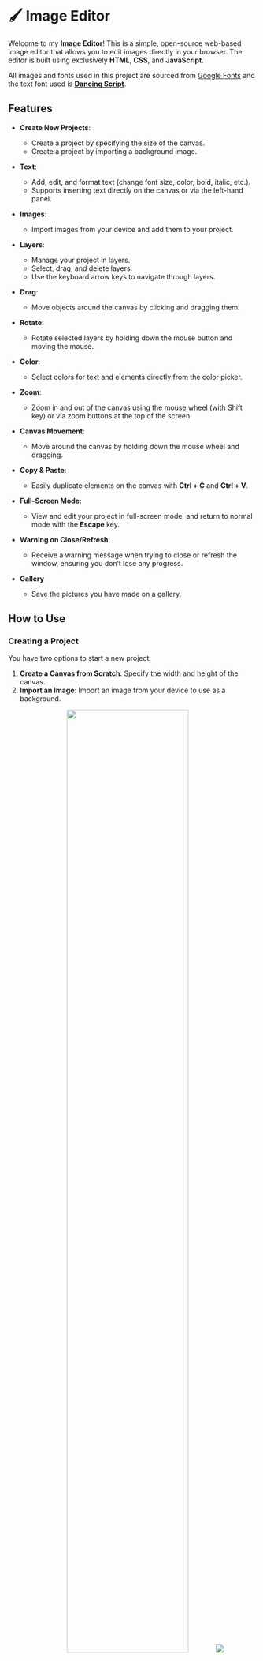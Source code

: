 # 🖌️ Image Editor

Welcome to my **Image Editor**! This is a simple, open-source web-based image editor that allows you to edit images directly in your browser. The editor is built using exclusively **HTML**, **CSS**, and **JavaScript**.

All images and fonts used in this project are sourced from [Google Fonts](https://fonts.google.com/icons) and the text font used is **[Dancing Script](https://fonts.google.com/specimen/Dancing+Script)**.

## Features

- **Create New Projects**:
  - Create a project by specifying the size of the canvas.
  - Create a project by importing a background image.

- **Text**:
  - Add, edit, and format text (change font size, color, bold, italic, etc.).
  - Supports inserting text directly on the canvas or via the left-hand panel.

- **Images**:
  - Import images from your device and add them to your project.

- **Layers**:
  - Manage your project in layers.
  - Select, drag, and delete layers.
  - Use the keyboard arrow keys to navigate through layers.

- **Drag**: 
  - Move objects around the canvas by clicking and dragging them.

- **Rotate**:
  - Rotate selected layers by holding down the mouse button and moving the mouse.
  
- **Color**:
  - Select colors for text and elements directly from the color picker.

- **Zoom**:
  - Zoom in and out of the canvas using the mouse wheel (with Shift key) or via zoom buttons at the top of the screen.

- **Canvas Movement**:
  - Move around the canvas by holding down the mouse wheel and dragging.

- **Copy & Paste**:
  - Easily duplicate elements on the canvas with **Ctrl + C** and **Ctrl + V**.

- **Full-Screen Mode**:
  - View and edit your project in full-screen mode, and return to normal mode with the **Escape** key.

- **Warning on Close/Refresh**:
  - Receive a warning message when trying to close or refresh the window, ensuring you don’t lose any progress.

- **Gallery**
  - Save the pictures you have made on a gallery.

## How to Use

### Creating a Project

You have two options to start a new project:

1. **Create a Canvas from Scratch**: Specify the width and height of the canvas.
2. **Import an Image**: Import an image from your device to use as a background.

<div align="center">
  <img src="https://github.com/user-attachments/assets/4468edc0-4acf-40d9-bad6-5014bef40b04" width="70%" />
  <img src="https://github.com/user-attachments/assets/3582169d-cea3-406f-bb36-35afaefe36fb" />
</div>

### Adding Text

To add text, you can either:

- Press the **T** key, then click on the canvas to start typing.
- Alternatively, click on the **Text** button (the one with two "T"s) on the left panel and then click on the canvas to start typing.

Once you’ve added text, you can edit it by double-clicking on the text box. You can also change the text color, size, style (bold, italic, underline), etc.

<div align="center">
  <img src="https://github.com/user-attachments/assets/54677549-02d7-40e0-9945-a7037f61d260" width="70%" />
</div>

### Importing Images

To import an image:

1. Double-press the **I** key while holding the **Control** key, or
2. Click on the **Image** button in the left-hand panel, then select an image from your device.

### Working with Layers

On the left panel, you'll find the **Layers** section. Each object in the project has a corresponding layer. You can:

- Select a layer by clicking on it.
- Highlight layers by selecting the object in the canvas (both the layer and the object will be highlighted).
- Drag layers around by clicking and holding for a moment before moving the mouse.
- Delete layers by selecting them and pressing the **Delete** key.

Additionally, you can navigate between layers using the arrow keys on your keyboard.

<div align="center">
  <img src="https://github.com/user-attachments/assets/b35dce05-080e-41c1-8729-fc082d2fcf51" width="40%" />
</div>

### Dragging Objects

If you want to move an object, simply click and drag it across the canvas.

### Rotating Objects

To rotate a layer:

- Press the **R** key, or click on the **Rotate** button in the left panel.
- While holding down the mouse button, move the mouse to rotate the selected layer.

### Changing Color

You can change the color of your text and other elements by:

- Clicking the **Color** button in the left panel.
- Selecting a color from the color picker.
- If a layer with text is selected, the color of the text will change to the new color.

### Zoom In/Out

To zoom in or out of the canvas:

- Hold down the **Shift** key and use the mouse wheel to zoom.
- Alternatively, use the zoom in and zoom out buttons at the top of the screen.

You can also see the zoom level displayed between the zoom buttons.

### Moving the Canvas

To move around the canvas:

- Hold down the **middle mouse button** (mouse wheel) and drag the canvas to move it.

### Copy & Paste

To duplicate an element:

- Select the element and press **Ctrl + C** to copy it.
- Press **Ctrl + V** to paste it.

### Full-Screen Mode

You can view your project in full-screen mode by clicking the **Full-Screen** button at the top right of the screen. To exit full-screen mode, press the **Escape** key.

Note: The **Full-Screen** button will only be visible if you’ve already created a project.

### Warning on Closing or Refreshing

To prevent you from accidentally losing your work, you will receive a warning if you try to close or refresh the window while editing an image.

### Gallery

The progress you have made on a image can be saved by naming the project in a unique way and either clicking on the cloud button on the left-hand side of the screen or pressing **Ctrl + G**. Once you saved your project, it can be seen on the gallery site, where you can access by clicking on the backpack button on top of the screen.

---

Happy editing!
